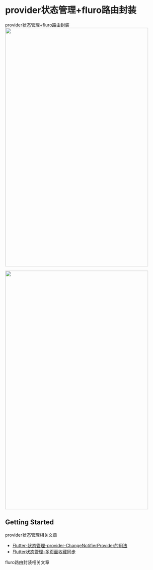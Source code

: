 # provider状态管理+fluro路由封装

provider状态管理+fluro路由封装
<img src="https://raw.githubusercontent.com/wuxinxi/flutter_status_router_manager
/master/screen/satus_manager.gif" width="460" height="768"/> <br/>

<img src="https://raw.githubusercontent.com/wuxinxi/flutter_status_router_manager
/master/screen/fluro_router.gif" width="460" height="768"/> <br/>

## Getting Started

provider状态管理相关文章
- [Flutter-状态管理-provider-ChangeNotifierProvider的用法](https://blog.csdn.net/wu996489865/article/details/123947642)
- [Flutter状态管理-多页面收藏同步](https://blog.csdn.net/wu996489865/article/details/124068768)

fluro路由封装相关文章


